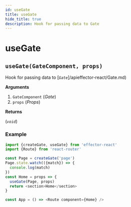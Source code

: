 ```yaml
---
id: useGate
title: useGate
hide_title: true
description: Hook for passing data to Gate
---
```


# useGate

## `useGate(GateComponent, props)`

Hook for passing data to [_`Gate`_]/apieffector-react/Gate.md)

**Arguments**

1. `GateComponent` (_Gate_)
2. `props` (_Props_)

**Returns**

(_`void`_)

### Example

```js
import {createGate, useGate} from 'effector-react'
import {Route} from 'react-router'

const Page = createGate('page')
Page.state.watch(({match}) => {
  console.log(match)
})
const Home = props => {
  useGate(Page, props)
  return <section>Home</section>
}

const App = () => <Route component={Home} />
```
